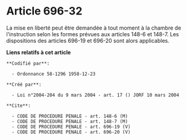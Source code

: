 # Article 696-32

La mise en liberté peut être demandée à tout moment à la chambre de l'instruction selon les formes prévues aux articles 148-6
et 148-7. Les dispositions des articles 696-19 et 696-20 sont alors applicables.

**Liens relatifs à cet article**

	**Codifié par**:

	  - Ordonnance 58-1296 1958-12-23

	**Créé par**:

	  - Loi n°2004-204 du 9 mars 2004 - art. 17 () JORF 10 mars 2004

	**Cite**:

	  - CODE DE PROCEDURE PENALE - art. 148-6 (M)
	  - CODE DE PROCEDURE PENALE - art. 148-7 (M)
	  - CODE DE PROCEDURE PENALE - art. 696-19 (V)
	  - CODE DE PROCEDURE PENALE - art. 696-20 (V)

